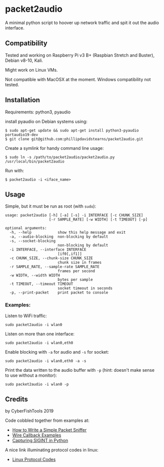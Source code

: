 # packet2audio


A minimal python script to hoover up network traffic and spit it out the audio interface.

## Compatibility

Tested and working on Raspberry Pi v3 B+ (Raspbian Stretch and Buster), Debian v8-10, Kali.

Might work on Linux VMs.

Not compatible with MacOSX at the moment. Windows compatibility not tested.

## Installation

Requirements: python3, pyaudio

install pyaudio on Debian systems using:

```
$ sudo apt-get update && sudo apt-get install python3-pyaudio portaudio19-dev
$ git clone git@github.com:phillipdavidstearns/packet2audio.git
```

Create a symlink for handy command line usage:

```
$ sudo ln -s /path/to/packet2audio/packet2audio.py /usr/local/bin/packet2audio
```

Run with:

```
$ packet2audio -i <iface_name>
```

## Usage

Simple, but it must be run as root (with `sudo`):

```
usage: packet2audio [-h] [-a] [-s] -i INTERFACE [-c CHUNK_SIZE]
                    [-r SAMPLE_RATE] [-w WIDTH] [-t TIMEOUT] [-p]

optional arguments:
  -h, --help            show this help message and exit
  -a, --audio-blocking  non-blocking by default
  -s, --socket-blocking
                        non-blocking by default
  -i INTERFACE, --interface INTERFACE
                        [if0[,if1]]
  -c CHUNK_SIZE, --chunk-size CHUNK_SIZE
                        chunk size in frames
  -r SAMPLE_RATE, --sample-rate SAMPLE_RATE
                        frames per second
  -w WIDTH, --width WIDTH
                        bytes per sample
  -t TIMEOUT, --timeout TIMEOUT
                        socket timeout in seconds
  -p, --print-packet    print packet to console
```

### Examples:

Listen to WiFi traffic: 

```
sudo packet2audio -i wlan0
```

Listen on more than one interface: 

```
sudo packet2audio -i wlan0,eth0
```

Enable blocking with `-a` for audio and `-s` for socket:

```
sudo packet2audio -i wlan0,eth0 -a -s
```

Print the data written to the audio buffer with `-p` (hint: doesn't make sense to use without a monitor):

```
sudo packet2audio -i wlan0 -p
```

## Credits

by CyberFishTools 2019

Code cobbled together from examples at:

* [How to Write a Simple Packet Sniffer](http://www.bitforestinfo.com/2017/01/how-to-write-simple-packet-sniffer.html)
* [Wire Callback Examples](https://people.csail.mit.edu/hubert/pyaudio/#wire-callback-example)
* [Capturing SIGINT in Python](https://stackoverflow.com/questions/1112343/how-do-i-capture-sigint-in-python#1112350)

A nice link illuminating protocol codes in linux:

* [Linux Protocol Codes](https://github.com/torvalds/linux/blob/ead751507de86d90fa250431e9990a8b881f713c/include/uapi/linux/if_ether.h)
